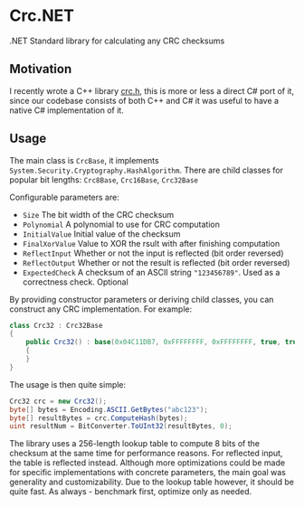 # Crc.NET
.NET Standard library for calculating any CRC checksums

## Motivation

I recently wrote a C++ library [crc.h](https://github.com/GediminasMasaitis/crc.h), this is more or less a direct C# port of it, since our codebase consists of both C++ and C# it was useful to have a native C# implementation of it.

## Usage

The main class is `CrcBase`, it implements `System.Security.Cryptography.HashAlgorithm`. There are child classes for popular bit lengths: `Crc8Base`, `Crc16Base`, `Crc32Base`

Configurable parameters are:
* `Size` The bit width of the CRC checksum
* `Polynomial` A polynomial to use for CRC computation
* `InitialValue` Initial value of the checksum
* `FinalXorValue` Value to XOR the rsult with after finishing computation
* `ReflectInput` Whether or not the input is reflected (bit order reversed)
* `ReflectOutput` Whether or not the result is reflected (bit order reversed)
* `ExpectedCheck` A checksum of an ASCII string `"123456789"`. Used as a correctness check. Optional

By providing constructor parameters or deriving child classes, you can construct any CRC implementation. For example:

```csharp
class Crc32 : Crc32Base
{
    public Crc32() : base(0x04C11DB7, 0xFFFFFFFF, 0xFFFFFFFF, true, true)
    {
    }
}
```

The usage is then quite simple:

```csharp
Crc32 crc = new Crc32();
byte[] bytes = Encoding.ASCII.GetBytes("abc123");
byte[] resultBytes = crc.ComputeHash(bytes);
uint resultNum = BitConverter.ToUInt32(resultBytes, 0);
```

The library uses a 256-length lookup table to compute 8 bits of the checksum at the same time for performance reasons. For reflected input, the table is reflected instead. Although more optimizations could be made for specific implementations with concrete parameters, the main goal was generality and customizability. Due to the lookup table however, it should be quite fast. As always - benchmark first, optimize only as needed.